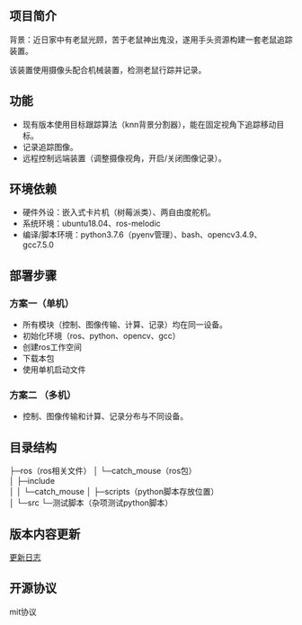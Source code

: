 ## 项目简介
背景：近日家中有老鼠光顾，苦于老鼠神出鬼没，遂用手头资源构建一套老鼠追踪装置。

该装置使用摄像头配合机械装置，检测老鼠行踪并记录。

## 功能
- 现有版本使用目标跟踪算法（knn背景分割器），能在固定视角下追踪移动目标。
- 记录追踪图像。
- 远程控制远端装置（调整摄像视角，开启/关闭图像记录）。

## 环境依赖
- 硬件外设：嵌入式卡片机（树莓派类）、两自由度舵机。
- 系统环境：ubuntu18.04、ros-melodic
- 编译/脚本环境：python3.7.6（pyenv管理）、bash、opencv3.4.9、gcc7.5.0

## 部署步骤  
### 方案一（单机）
- 所有模块（控制、图像传输、计算、记录）均在同一设备。  
- 初始化环境（ros、python、opencv、gcc）
- 创建ros工作空间
- 下载本包
- 使用单机启动文件

### 方案二 （多机）

* 控制、图像传输和计算、记录分布与不同设备。

## 目录结构

├─ros（ros相关文件）
│  └─catch_mouse（ros包）       
│      ├─include       
│      │  └─catch_mouse
│      ├─scripts（python脚本存放位置）       
│      └─src
└─测试脚本（杂项测试python脚本）

## 版本内容更新

[更新日志](./更新日志.md)

## 开源协议

mit协议


